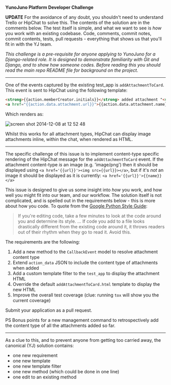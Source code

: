 **YunoJuno Platform Developer Challenge**

**UPDATE** For the avoidance of any doubt, you shouldn't need to understand Trello or HipChat to solve this. The contents of the solution are in the comments below. The test itself is simple, and what we want to see is _how_ you work with an existing codebase. Code, comments, commit notes, commit contents, tests, pull requests - everything that shows us that you'll fit in with the YJ team. 

_This challenge is a pre-requisite for anyone applying to YunoJuno for a Django-related role. It is designed to demonstrate familiarity with Git and Django, and to show how someone codes. Before reading this you should read the main repo README file for background on the project._

---

One of the events captured by the existing test_app is `addAttachmentToCard`. This event is sent to HipChat using the following template:

```html
<strong>{{action.memberCreator.initials}}</strong> added attachment "<strong>
<a href="{{action.data.attachment.url}}">{{action.data.attachment.name}}</a></strong>"
```

Which renders as:

![screen shot 2014-12-08 at 12 52 48](https://cloud.githubusercontent.com/assets/200944/5339479/43f141b4-7ed9-11e4-8188-f316ab4c7286.png)

Whilst this works for all attachment types, HipChat can display image attachments inline, within the chat, when rendered as HTML.

---

The specific challenge of this issue is to implement content-type specific rendering of the HipChat message for the `addAttachmentToCard` event. If the attachment content-type _is_ an image (e.g. 'image/png') then it should be displayed using `<a href='{{url}}'><img src={{url}}></a>`, but if it's _not_ an image it should be displayed as it is currently: `<a href='{{url}}'>{{name}}</a>`

This issue is designed to give us some insight into _how_ you work, and how well you might fit into our team, and our workflow. The solution itself is not complicated, and is spelled out in the requirements below - this is more about how you code. To quote from the [Google Python Style Guide](https://google-styleguide.googlecode.com/svn/trunk/pyguide.html):

> If you're editing code, take a few minutes to look at the code around you and determine its style. ... If code you add to a file looks drastically different from the existing code around it, it throws readers out of their rhythm when they go to read it. Avoid this.

The requirements are the following:

1. Add a new method to the `CallbackEvent` model to resolve attachment content type
2. Extend `action_data` JSON to include the content type of attachments when added
2. Add a custom template filter to the `test_app` to display the attachment HTML
3. Override the default `addAttachmentToCard.html` template to display the new HTML
4. Improve the overall test coverage (clue: running `tox` will show you the current coverage)

Submit your application as a pull request.

PS Bonus points for a new management command to retrospectively add the content type of all the attachments added so far.

---

As a clue to this, and to prevent anyone from getting too carried away, the canonical (YJ) solution contains:

* one new requirement
* one new template
* one new template filter
* one new method (which could be done in one line)
* one edit to an existing method
